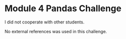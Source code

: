 # Module 4 Pandas Challenge

I did not cooperate with other students.</br>

No external references was used in this challenge.
